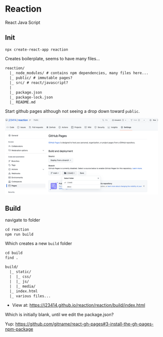 # Reaction

React Java Script

## Init

```
npx create-react-app reaction
```

Creates boilerplate, seems to have many files...

```
reaction/
  |_ node_modules/ # contains npm dependencies, many files here...
  |_ public/ # immutable pages?
  |_ src/ # react/javascript?
  |
  |_ package.json
  |_ package-lock.json
  |_ README.md
```

Start github pages although not seeing a drop down toward `public`.

![](imgs/githubpages.png)


## Build

navigate to folder

```
cd reaction
npm run build 
```

Which creates a new `build` folder

```
cd build
find . 
```

```
build/
  |_ static/
  |  |_ css/
  |  |_ js/
  |  |_ media/
  |_ index.html
  |_ various files...
```

* View at: https://j23414.github.io/reaction/reaction/build/index.html

Which is initially blank, until we edit the package.json?

Yup: https://github.com/gitname/react-gh-pages#3-install-the-gh-pages-npm-package

```

```
